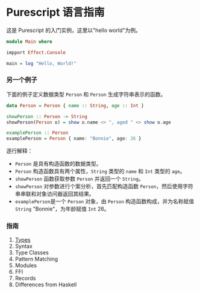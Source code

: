 # Purescript 语言指南

这是 Purescript 的入门实例，这里以"hello world"为例。

```purescript
module Main where

impport Effect.Console

main = log "Hello, World!"
```

### 另一个例子

下面的例子定义数据类型 `Person` 和 `Person` 生成字符串表示的函数。

```purescript
data Person = Person { name :: String, age :: Int }

showPerson :: Person -> String
showPerson(Person o) = show o.name <> ", aged " <> show o.age

examplePerson :: Person
examplePerson = Person { name: "Bonnie", age: 26 }
```

逐行解释：

- `Person` 是具有构造函数的数据类型。
- `Person` 构造函数具有两个属性，`String` 类型的 `name` 和 `Int` 类型的 `age`。
- `showPerson` 函数获取参数 `Person` 并返回一个 `String`。
- `showPerson` 对参数进行个案分析，首先匹配构造函数 `Person`，然后使用字符串串联和对象访问器返回其结果。
- `examplePerson`是一个 `Person` 对象，由 `Person` 构造函数构成，并为名称赋值 `String` "Bonnie"，为年龄赋值 `Int` 26。

### 指南

1. [Types](Types.md)
1. Syntax
1. Type Classes
1. Pattern Matching
1. Modules
1. FFI
1. Records
1. Differences from Haskell